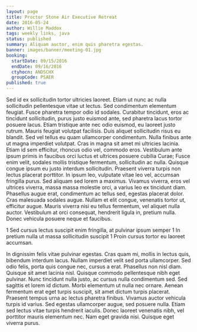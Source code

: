 ```yaml
---
layout: page
title: Proctor Stone Air Executive Retreat
date: 2016-05-24
author: Willie Maddox
tags: weekly links, java
status: published
summary: Aliquam auctor, enim quis pharetra egestas.
banner: images/banner/meeting-01.jpg
booking:
  startDate: 09/15/2016
  endDate: 09/16/2016
  ctyhocn: ANDSCHX
  groupCode: PSAER
published: true
---
```

Sed id ex sollicitudin tortor ultricies laoreet. Etiam ut nunc ac nulla sollicitudin pellentesque vitae ut lectus. Sed condimentum elementum feugiat. Fusce pharetra tempor odio id sodales. Curabitur tincidunt, eros ac tincidunt sollicitudin, purus justo euismod ante, sed pharetra lacus tortor posuere lacus. Etiam tristique ante nec odio euismod, eu laoreet justo rutrum. Mauris feugiat volutpat facilisis. Duis aliquet sollicitudin risus eu blandit. Sed vel tellus eu quam ullamcorper condimentum. Nulla finibus ante ut magna imperdiet volutpat.
Cras in magna sit amet mi ultricies lacinia. Etiam id sem efficitur, rhoncus odio vel, commodo eros. Vestibulum ante ipsum primis in faucibus orci luctus et ultrices posuere cubilia Curae; Fusce enim velit, sodales mollis tristique fermentum, sollicitudin ac nulla. Quisque congue ipsum eu justo interdum sollicitudin. Praesent viverra turpis non lectus placerat porttitor. In ipsum leo, vulputate vitae leo vel, accumsan fringilla purus. Sed aliquam sed lorem a maximus. Vivamus viverra, eros vel ultrices viverra, massa massa molestie orci, a varius leo ex tincidunt diam. Phasellus augue erat, condimentum ac tellus sed, egestas placerat dolor. Cras malesuada sodales augue. Nullam et elit congue, venenatis tortor ut, efficitur augue. Mauris viverra nisi eu tellus fermentum, vel aliquet nulla auctor. Vestibulum at orci consequat, hendrerit ligula in, pretium nulla. Donec vehicula posuere neque et faucibus.

1 Sed cursus lectus suscipit enim fringilla, at pulvinar ipsum semper
1 In pretium nulla ut massa sollicitudin suscipit
1 Proin cursus tortor eu laoreet accumsan.

In dignissim felis vitae pulvinar egestas. Cras quam mi, mollis in lectus quis, bibendum interdum lacus. Nullam imperdiet velit sed porta ullamcorper. Sed odio felis, porta quis congue nec, cursus a erat. Phasellus non nisl diam. Quisque sit amet lacinia nisl. Quisque commodo pellentesque nibh eget pulvinar. Nunc tincidunt nulla justo, ac cursus nulla condimentum sed.
Sed sagittis et lorem id dictum. Morbi elementum ut nulla nec ornare. Aenean fermentum erat eget turpis suscipit, sit amet dictum turpis placerat. Praesent tempus urna ac lectus pharetra finibus. Vivamus auctor vehicula turpis id varius. Sed egestas ullamcorper augue, sed posuere nulla. Etiam sed lectus vitae turpis hendrerit iaculis. Donec laoreet venenatis nibh, vel porttitor mauris elementum nec. Nam eget gravida nisi. Quisque eget viverra purus.
